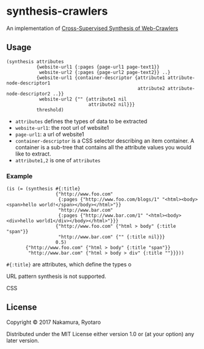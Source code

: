 # synthesis-crawlers

An implementation of [Cross-Supervised Synthesis of Web-Crawlers](http://dl.acm.org/citation.cfm?id=2884842)

## Usage

    (synthesis attributes
               {website-url1 {:pages {page-url1 page-text1}}
                website-url2 {:pages {page-url2 page-text2}} ..}
               {website-url1 {container-descriptor {attribute1 attribute-node-descriptor1
                                                    attribute2 attribute-node-descriptor2 ..}}
                website-url2 {"" {attribute1 nil
                                  attribute2 nil}}}
               threshold)

- `attributes` defines the types of data to be extracted
- `website-url1`: the root url of website1
- `page-url1`: a url of website1
- `container-descriptor` is a CSS selector describing an item container. A container is a sub-tree that contains all the attribute values you would like to extract.
- `attribute1,2` is one of `attributes`

### Example               
    (is (= (synthesis #{:title} 
                      {"http://www.foo.com" 
                       {:pages {"http://www.foo.com/blogs/1" "<html><body><span>hello world!</span></body></html>"}}
                       "http://www.bar.com" 
                       {:pages {"http://www.bar.com/1" "<html><body><div>hello world1</div></body></html>"}}}
                      {"http://www.foo.com" {"html > body" {:title "span"}}
                       "http://www.bar.com" {"" {:title nil}}}
                      0.5)
           {"http://www.foo.com" {"html > body" {:title "span"}} 
            "http://www.bar.com" {"html > body > div" {:title ""}}}))

`#{:title}` are attributes, which define the types o

URL pattern synthesis is not supported. 

CSS

## License

Copyright © 2017 Nakamura, Ryotaro

Distributed under the MIT License either version 1.0 or (at
your option) any later version.
